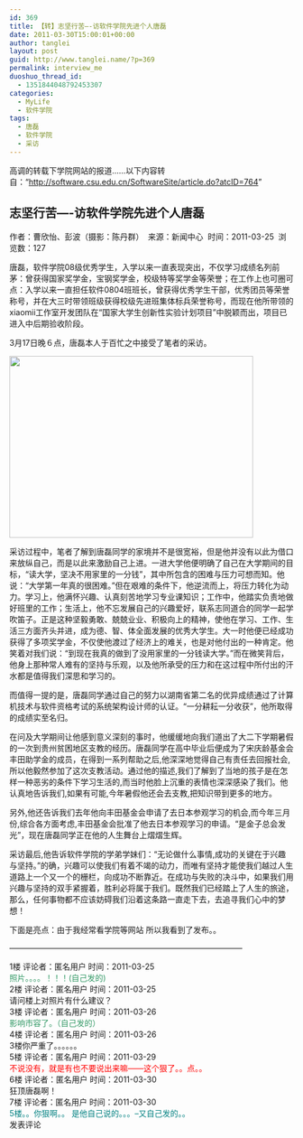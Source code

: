 ```yaml
---
id: 369
title: 【转】志坚行苦—-访软件学院先进个人唐磊
date: 2011-03-30T15:00:01+00:00
author: tanglei
layout: post
guid: http://www.tanglei.name/?p=369
permalink: interview_me
duoshuo_thread_id:
  - 1351844048792453307
categories:
  - MyLife
  - 软件学院
tags:
  - 唐磊
  - 软件学院
  - 采访
---
```

高调的转载下学院网站的报道……以下内容转自：“<a href="http://software.csu.edu.cn/SoftwareSite/article.do?atcID=764" target="_blank">http://software.csu.edu.cn/SoftwareSite/article.do?atcID=764</a>”

## 志坚行苦&#8212;-访软件学院先进个人唐磊

作者：曹欣怡、彭波（摄影：陈丹群）  来源：新闻中心  时间：2011-03-25  浏览数：127

唐磊，软件学院08级优秀学生，入学以来一直表现突出，不仅学习成绩名列前茅：曾获得国家奖学金，宝钢奖学金，校级特等奖学金等荣誉；在工作上也可圈可点：入学以来一直担任软件0804班班长，曾获得优秀学生干部，优秀团员等荣誉称号，并在大三时带领班级获得校级先进班集体标兵荣誉称号，而现在他所带领的xiaomii工作室开发团队在“国家大学生创新性实验计划项目”中脱颖而出，项目已进入中后期验收阶段。

3月17日晚６点，唐磊本人于百忙之中接受了笔者的采访。

[<img class="aligncenter size-full wp-image-370" title="interview_me" src="http://www.tanglei.name/wp-content/uploads/2011/03/interview_me.jpg" alt="" width="432" height="322" />](http://www.tanglei.name/wp-content/uploads/2011/03/interview_me.jpg)

采访过程中，笔者了解到唐磊同学的家境并不是很宽裕，但是他并没有以此为借口来放纵自己，而是以此来激励自己上进。一进大学他便明确了自己在大学期间的目标，“读大学，坚决不用家里的一分钱”，其中所包含的困难与压力可想而知。他说：“大学第一年真的很困难。”但在艰难的条件下，他逆流而上，将压力转化为动力。学习上，他满怀兴趣、认真刻苦地学习专业课知识；工作中，他踏实负责地做好班里的工作；生活上，他不忘发展自己的兴趣爱好，联系志同道合的同学一起学吹笛子。正是这种坚毅勇敢、兢兢业业、积极向上的精神，使他在学习、工作、生活三方面齐头并进，成为德、智、体全面发展的优秀大学生。大一时他便已经成功获得了多项奖学金，不仅使他渡过了经济上的难关，也是对他付出的一种肯定。他笑着对我们说：“到现在我真的做到了没用家里的一分钱读大学。”而在微笑背后，他身上那种常人难有的坚持与乐观，以及他所承受的压力和在这过程中所付出的汗水都是值得我们深思和学习的。

而值得一提的是，唐磊同学通过自己的努力以湖南省第二名的优异成绩通过了计算机技术与软件资格考试的系统架构设计师的认证。“一分耕耘一分收获”，他所取得的成绩实至名归。

在问及大学期间让他感到意义深刻的事时，他缓缓地向我们道出了大二下学期暑假的一次到贵州贫困地区支教的经历。唐磊同学在高中毕业后便成为了宋庆龄基金会丰田助学金的成员，在得到一系列帮助之后,他深深地觉得自己有责任去回报社会,所以他毅然参加了这次支教活动。通过他的描述,我们了解到了当地的孩子是在怎样一种恶劣的条件下学习生活的,而当时他脸上沉重的表情也深深感染了我们。他认真地告诉我们,如果有可能,今年暑假他还会去支教,把知识带到更多的地方。

另外,他还告诉我们去年他向丰田基金会申请了去日本参观学习的机会,而今年三月份,综合各方面考虑,丰田基金会批准了他去日本参观学习的申请。“是金子总会发光”，现在唐磊同学正在他的人生舞台上熠熠生辉。

采访最后,他告诉软件学院的学弟学妹们：“无论做什么事情,成功的关键在于兴趣与坚持。”的确，兴趣可以使我们有着不竭的动力，而唯有坚持才能使我们越过人生道路上一个又一个的栅栏，向成功不断靠近。在成功与失败的决斗中，如果我们用兴趣与坚持的双手紧握着，胜利必将属于我们。既然我们已经踏上了人生的旅途，那么，任何事物都不应该妨碍我们沿着这条路一直走下去，去追寻我们心中的梦想！

下面是亮点：由于我经常看学院等网站 所以我看到了发布。。

&#8212;&#8212;&#8212;&#8212;&#8212;&#8212;&#8212;&#8212;&#8212;&#8212;&#8212;&#8212;&#8212;&#8212;&#8212;&#8212;&#8212;&#8212;&#8212;&#8212;&#8212;&#8212;&#8212;&#8212;&#8212;&#8212;&#8212;&#8212;&#8212;&#8211;

<div id="_mcePaste">
  1楼 评论者：匿名用户 时间：2011-03-25
</div>

<div id="_mcePaste">
  <span style="color: #339966;">照片。。。。！！！(自己发的)</span>
</div>

<div id="_mcePaste">
  2楼 评论者：匿名用户 时间：2011-03-25
</div>

<div id="_mcePaste">
  请问楼上对照片有什么建议？
</div>

<div id="_mcePaste">
  3楼 评论者：匿名用户 时间：2011-03-26
</div>

<div id="_mcePaste">
  <span style="color: #339966;">影响市容了。（自己发的）</span>
</div>

<div id="_mcePaste">
  4楼 评论者：匿名用户 时间：2011-03-26
</div>

<div id="_mcePaste">
  3楼你严重了。。。。。。
</div>

<div id="_mcePaste">
  5楼 评论者：匿名用户 时间：2011-03-29
</div>

<div id="_mcePaste">
  <span style="color: #ff0000;">不说没有，就是有也不要说出来嘛——这个狠了。。点。。</span>
</div>

<div id="_mcePaste">
  6楼 评论者：匿名用户 时间：2011-03-30
</div>

<div id="_mcePaste">
  狂顶唐磊啊！
</div>

<div id="_mcePaste">
  7楼 评论者：匿名用户 时间：2011-03-30
</div>

<div id="_mcePaste">
  <span style="color: #008080;">5楼。。你狠啊。。 是他自己说的。。。&#8211;又自己发的。。</span>
</div>

<div id="_mcePaste">
  发表评论
</div>
